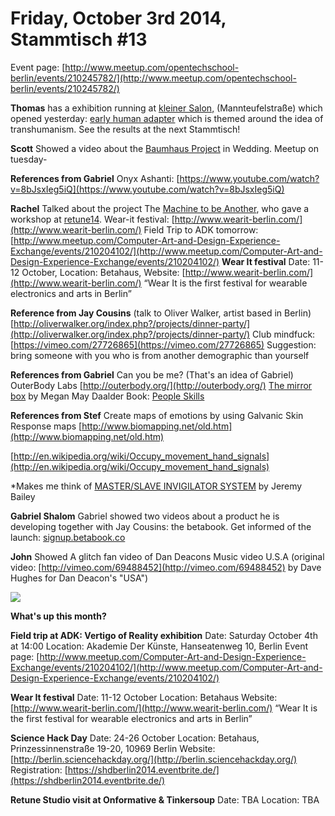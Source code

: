 # **Friday, October 3rd 2014, Stammtisch #13**

Event page: [http://www.meetup.com/opentechschool-berlin/events/210245782/](http://www.meetup.com/opentechschool-berlin/events/210245782/)

**Thomas** 
has a exhibition running at [kleiner Salon,](http://www.berlinconmuchoarte.com/) (Mannteufelstraße)  which opened yesterday: [early human adapter](http://earlyhumanadapter.wordpress.com/) which is themed around the idea of transhumanism. See the results at the next Stammtisch!

**Scott**
Showed a video about the [Baumhaus Project](https://baumhausberlin.de/) in Wedding. Meetup on tuesday-

**References from Gabriel**
Onyx Ashanti: [https://www.youtube.com/watch?v=8bJsxIeg5iQ](https://www.youtube.com/watch?v=8bJsxIeg5iQ)

**Rachel**
Talked about the project The [Machine to be Another](http://www.themachinetobeanother.org/), who gave a workshop at [retune14](http://retune.de/2014/). 
Wear-it festival: [http://www.wearit-berlin.com/](http://www.wearit-berlin.com/)
Field Trip to ADK tomorrow: [http://www.meetup.com/Computer-Art-and-Design-Experience-Exchange/events/210204102/](http://www.meetup.com/Computer-Art-and-Design-Experience-Exchange/events/210204102/)
**Wear It festival**
Date: 11-12 October, Location: Betahaus, Website: [http://www.wearit-berlin.com/](http://www.wearit-berlin.com/)
“Wear It is the first festival for wearable electronics and arts in Berlin”

**Reference from Jay Cousins** 
(talk to Oliver Walker, artist based in Berlin)
[http://oliverwalker.org/index.php?/projects/dinner-party/](http://oliverwalker.org/index.php?/projects/dinner-party/)
Club mindfuck: [https://vimeo.com/27726865](https://vimeo.com/27726865)
Suggestion: bring someone with you who is from another demographic than yourself

**References from Gabriel**
Can you be me? (That's an idea of Gabriel)
OuterBody Labs [http://outerbody.org/](http://outerbody.org/)
[The mirror box](http://cargocollective.com/megaportfolio/The-Mirrorbox) by Megan May Daalder
Book: [People Skills](http://www.goodreads.com/book/show/65327.People_Skills)

**References from Stef**
Create maps of emotions by using Galvanic Skin Response maps 
[http://www.biomapping.net/old.htm](http://www.biomapping.net/old.htm)

[http://en.wikipedia.org/wiki/Occupy_movement_hand_signals](http://en.wikipedia.org/wiki/Occupy_movement_hand_signals)

*Makes me think of [MASTER/SLAVE INVIGILATOR SYSTEM](http://jeremybailey.tumblr.com/post/59345623492/master-slave-invigilator-system-telepresent) by Jeremy Bailey

**Gabriel Shalom**
Gabriel showed two videos about a product he is developing together with Jay Cousins: the betabook.
Get informed of the launch: [signup.betabook.co](https://signup.betabook.co/)

**John**
Showed A glitch fan video of Dan Deacons Music video U.S.A (original video: [http://vimeo.com/69488452](http://vimeo.com/69488452) by Dave Hughes for Dan Deacon's "USA")


![](http://upload.wikimedia.org/wikipedia/commons/c/cb/DPAG_2008_Triceratops.jpg)




**What's up this month?**

**Field trip at ADK: Vertigo of Reality exhibition**
Date: Saturday October 4th at 14:00
Location: Akademie Der Künste, Hanseatenweg 10, Berlin
Event page: [http://www.meetup.com/Computer-Art-and-Design-Experience-Exchange/events/210204102/](http://www.meetup.com/Computer-Art-and-Design-Experience-Exchange/events/210204102/)

**Wear It festival**
Date: 11-12 October 
Location: Betahaus
Website: [http://www.wearit-berlin.com/](http://www.wearit-berlin.com/)
“Wear It is the first festival for wearable electronics and arts in Berlin”

**Science Hack Day**
Date: 24-26 October
Location: Betahaus, Prinzessinnenstraße 19-20, 10969 Berlin
Website: [http://berlin.sciencehackday.org/](http://berlin.sciencehackday.org/)
Registration: [https://shdberlin2014.eventbrite.de/](https://shdberlin2014.eventbrite.de/)

**Retune Studio visit at Onformative & Tinkersoup**
Date: TBA
Location: TBA


